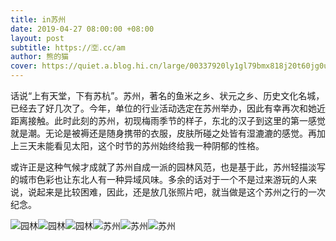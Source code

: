 ```yaml
---
title: in苏州
date: 2019-04-27 08:00:00 +08:00
layout: post
subtitle: https://🈳.cc/am
author: 熊的猫
cover: https://quiet.a.blog.hi.cn/large/00337920ly1gl79bmx818j20t60jg0uo.jpg
---
```


话说“上有天堂，下有苏杭”。苏州，著名的鱼米之乡、状元之乡、历史文化名城，已经去了好几次了。今年，单位的行业活动选定在苏州举办，因此有幸再次和她近距离接触。此时此刻的苏州，初现梅雨季节的样子，东北的汉子到这里的第一感觉就是潮。无论是被褥还是随身携带的衣服，皮肤所碰之处皆有湿漉漉的感觉。再加上三天未能看见太阳，这个时节的苏州始终给我一种阴郁的性格。

或许正是这种气候才成就了苏州自成一派的园林风范，也是基于此，苏州轻描淡写的城市色彩也让东北人有一种异域风味。多余的话对于一个不是过来游玩的人来说，说起来是比较困难，因此，还是放几张照片吧，就当做是这个苏州之行的一次纪念。

![园林][2]![园林][3]![园林][4]![苏州][1]![苏州][6]![苏州][7]


  [1]: https://quiet.a.blog.hi.cn/large/00337920ly1gl7fduesklj20qo0huacq.jpg
  [2]: https://quiet.a.blog.hi.cn/large/00337920ly1gl7fefwbk8j215o0rs7at.jpg
  [3]: https://quiet.a.blog.hi.cn/large/00337920ly1gl7fexj17vj215m0rt3zt.jpg
  [4]: https://quiet.a.blog.hi.cn/large/00337920ly1gl7ffheagqj21520rtdj7.jpg
  [6]: https://quiet.a.blog.hi.cn/large/00337920ly1gl7fg5mh40j20qo0hu406.jpg
  [7]: https://quiet.a.blog.hi.cn/large/00337920ly1gl7fgrb72gj20qo0hswgw.jpg